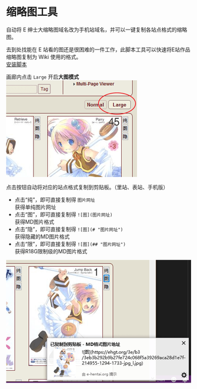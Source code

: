 缩略图工具
=========
自动将 E 绅士大缩略图域名改为手机站域名，并可以一键复制各站点格式的缩略图。

去到处找能在 E 站看的图还是很困难的一件工作，此脚本工具可以快速将E站作品缩略图复制为 Wiki 使用的格式。  
[安装脚本](//sleazyfork.org/scripts/31743)

画廊内点击 `Large` 开启**大图模式**  
![打开大图模式](./images/OpenLargeThumbnail.png)

点击按钮自动将对应的站点格式复制到剪贴板。（里站、表站、手机版）  
* 点击“纯”，即可直接复制得 `图片网址`  
获得单纯图片网址
* 点击“图”，即可直接复制得 `![图](图片网址)`  
获得MD图片格式
* 点击“隐”，即可直接复制得 `![图](# "图片网址")`  
获得隐藏的MD图片格式
* 点击“限”，即可直接复制得 `![图](## "图片网址")`  
获得R18G限制级的MD图片格式

![预览](./images/Preview.png)
